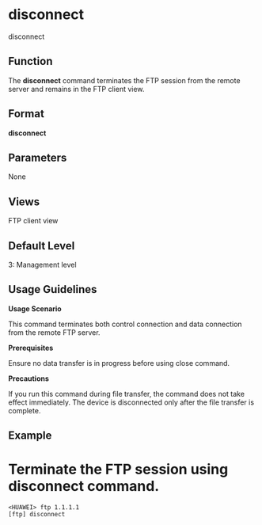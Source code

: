 disconnect
==========

disconnect

Function
--------



The **disconnect** command terminates the FTP session from the remote server and remains in the FTP client view.




Format
------

**disconnect**


Parameters
----------

None

Views
-----

FTP client view


Default Level
-------------

3: Management level


Usage Guidelines
----------------

**Usage Scenario**

This command terminates both control connection and data connection from the remote FTP server.

**Prerequisites**

Ensure no data transfer is in progress before using close command.

**Precautions**

If you run this command during file transfer, the command does not take effect immediately. The device is disconnected only after the file transfer is complete.


Example
-------

# Terminate the FTP session using disconnect command.
```
<HUAWEI> ftp 1.1.1.1
[ftp] disconnect

```